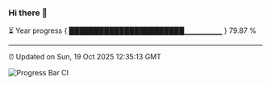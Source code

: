 ### Hi there 👋

⏳ Year progress { ███████████████████████▁▁▁▁▁▁▁ } 79.87 %

---

⏰ Updated on Sun, 19 Oct 2025 12:35:13 GMT

![Progress Bar CI](https://github.com/liununu/liununu/workflows/Progress%20Bar%20CI/badge.svg)
